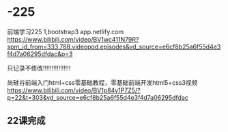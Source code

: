 # -225
前端学习225 1,bootstrap3 app.netlify.com
https://www.bilibili.com/video/BV1wc411N79R?spm_id_from=333.788.videopod.episodes&vd_source=e6cf8b25a6f55d4e3f4d7a06295dfdac&p=3

只记录不修改!!!!!!!!!!!!!!!!






尚硅谷前端入门html+css零基础教程，零基础前端开发html5+css3视频
https://www.bilibili.com/video/BV1p84y1P7Z5/?p=22&t=303&vd_source=e6cf8b25a6f55d4e3f4d7a06295dfdac

22课完成 
--
